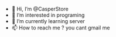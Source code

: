 - 👋 Hi, I’m @CasperStore
- 👀 I’m interested in programing
- 🌱 I’m currently learning server
- 📫 How to reach me ? you cant gmail me

<!---
CasperStore/CasperStore is a ✨ special ✨ repository because its `README.md` (this file) appears on your GitHub profile.
You can click the Preview link to take a look at your changes.
--->
